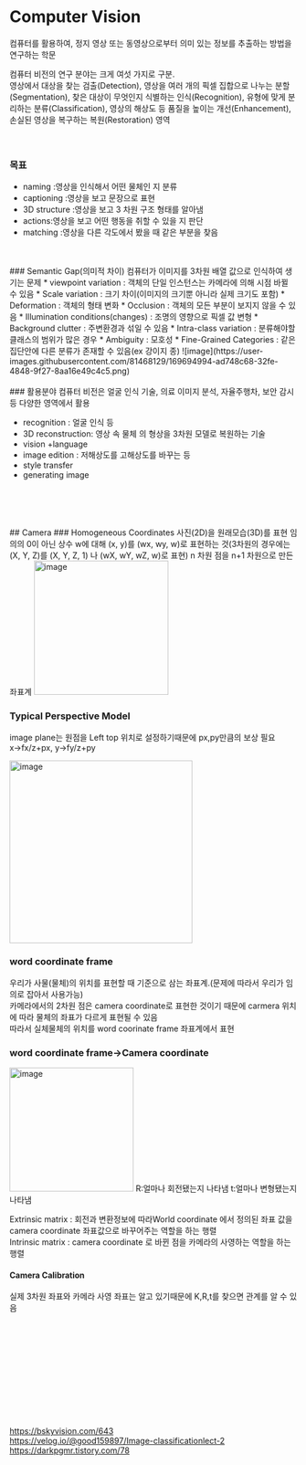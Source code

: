 # Computer Vision

컴퓨터를 활용하여, 정지 영상 또는 동영상으로부터 의미 있는 정보를 추출하는 방법을 연구하는 학문   
    
컴퓨터 비전의 연구 분야는 크게 여섯 가지로 구분.    
영상에서 대상을 찾는 검출(Detection), 영상을 여러 개의 픽셀 집합으로 나누는 분할(Segmentation), 찾은 대상이 무엇인지 식별하는 인식(Recognition), 유형에 맞게 분리하는 분류(Classification), 영상의 해상도 등 품질을 높이는 개선(Enhancement), 손실된 영상을 복구하는 복원(Restoration) 영역   
<br/>
<br/>
### 목표
* naming :영상을 인식해서 어떤 물체인 지 분류   
* captioning :영상을 보고 문장으로 표현   
* 3D structure :영상을 보고 3 차원 구조 형태를 알아냄   
* actions:영상을 보고 어떤 행동을 취할 수 있을 지 판단   
* matching :영상을 다른 각도에서 봤을 때 같은 부분을 찾음   
<br/>
<br/>
### Semantic Gap(의미적 차이)
컴퓨터가 이미지를 3차원 배열 값으로 인식하여 생기는 문제   
* viewpoint variation : 객체의 단일 인스턴스는 카메라에 의해 시점 바뀔 수 있음      
* Scale variation : 크기 차이(이미지의 크기뿐 아니라 실제 크기도 포함)   
* Deformation : 객체의 형태 변화   
* Occlusion : 객체의 모든 부분이 보지지 않을 수 있음   
* Illumination conditions(changes) : 조명의 영향으로 픽셀 값 변형   
* Background clutter : 주변환경과 섞일 수 있음   
* Intra-class variation : 분류해야할 클래스의 범위가 많은 경우   
* Ambiguity : 모호성   
* Fine-Grained Categories : 같은 집단안에 다른 분류가 존재할 수 있음(ex 강이지 종)   
![image](https://user-images.githubusercontent.com/81468129/169694994-ad748c68-32fe-4848-9f27-8aa16e49c4c5.png)
<br/>
<br/>
### 활용분야
컴퓨터 비전은 얼굴 인식 기술, 의료 이미지 분석, 자율주행차, 보안 감시 등 다양한 영역에서 활용    

* recognition : 얼굴 인식 등 
* 3D reconstruction: 영상 속 물체 의 형상을 3차원 모델로 복원하는 기술    
* vision +language   
* image edition : 저해상도를 고해상도를 바꾸는 등 
* style transfer   
* generating image   
       
 <br/>    
 <br/>   
 <br/>       
 <br/>       
## Camera
### Homogeneous Coordinates
사진(2D)을 원래모습(3D)를 표현
임의의 0이 아닌 상수 w에 대해 (x, y)를 (wx, wy, w)로 표현하는 것(3차원의 경우에는 (X, Y, Z)를 (X, Y, Z, 1) 나 (wX, wY, wZ, w)로 표현)   
n 차원 점을 n+1 차원으로 만든 좌표계   
<img width="235" alt="image" src="https://user-images.githubusercontent.com/81468129/169705456-f5f6791f-4a28-4622-a401-2683dff4d823.png">   

### Typical Perspective Model
image plane는 원점을 Left top 위치로 설정하기때문에 px,py만큼의 보상 필요   
x->fx/z+px, y->fy/z+py   
   
<img width="320" alt="image" src="https://user-images.githubusercontent.com/81468129/169744705-dce8b126-c205-4877-9cca-b095fac9e79f.png">  

### word coordinate frame   
우리가 사물(물체)의 위치를 표현할 때 기준으로 삼는 좌표계.(문제에 따라서 우리가 임의로 잡아서 사용가능)   
카메라에서의 2차원 점은 camera coordinate로 표현한 것이기 때문에 carmera 위치에 따라 물체의 좌표가 다르게 표현될 수 있음   
따라서 실체물체의 위치를 word coorinate frame 좌표계에서 표현

### word coordinate frame->Camera coordinate
<img width="217" alt="image" src="https://user-images.githubusercontent.com/81468129/169747803-884dae3b-8c69-4a76-b39e-c62b7643229c.png">   
R:얼마나 회전됐는지 나타냄   
t:얼마나 변형됐는지 나타냄   
   
Extrinsic matrix : 회전과 변환정보에 따라World coordinate 에서 정의된 좌표 값을 camera coordinate 좌표값으로 바꾸어주는 역할을 하는 행렬   
Intrinsic matrix : camera coordinate 로 바뀐 점을 카메라의 사영하는 역할을 하는 행렬   

#### Camera Calibration
실제 3차원 좌표와 카메라 사영 좌표는 알고 있기때문에 K,R,t를 찾으면 관계를 알 수 있음





<br/><br/><br/><br/><br/><br/><br/><br/><br/><br/>







<https://bskyvision.com/643>   
<https://velog.io/@good159897/Image-classificationlect-2>   
<https://darkpgmr.tistory.com/78>   
